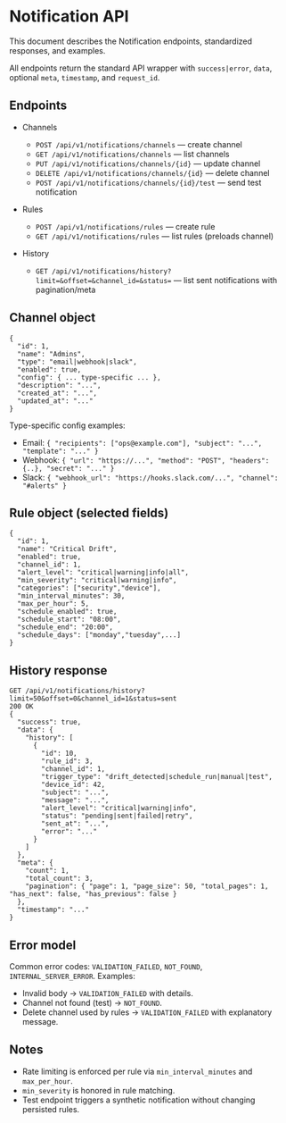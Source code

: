 # Notification API

This document describes the Notification endpoints, standardized responses, and examples.

All endpoints return the standard API wrapper with `success|error`, `data`, optional `meta`, `timestamp`, and `request_id`.

## Endpoints

- Channels
  - `POST /api/v1/notifications/channels` — create channel
  - `GET /api/v1/notifications/channels` — list channels
  - `PUT /api/v1/notifications/channels/{id}` — update channel
  - `DELETE /api/v1/notifications/channels/{id}` — delete channel
  - `POST /api/v1/notifications/channels/{id}/test` — send test notification

- Rules
  - `POST /api/v1/notifications/rules` — create rule
  - `GET /api/v1/notifications/rules` — list rules (preloads channel)

- History
  - `GET /api/v1/notifications/history?limit=&offset=&channel_id=&status=` — list sent notifications with pagination/meta

## Channel object

```
{
  "id": 1,
  "name": "Admins",
  "type": "email|webhook|slack",
  "enabled": true,
  "config": { ... type-specific ... },
  "description": "...",
  "created_at": "...",
  "updated_at": "..."
}
```

Type-specific config examples:
- Email: `{ "recipients": ["ops@example.com"], "subject": "...", "template": "..." }`
- Webhook: `{ "url": "https://...", "method": "POST", "headers": {..}, "secret": "..." }`
- Slack: `{ "webhook_url": "https://hooks.slack.com/...", "channel": "#alerts" }`

## Rule object (selected fields)

```
{
  "id": 1,
  "name": "Critical Drift",
  "enabled": true,
  "channel_id": 1,
  "alert_level": "critical|warning|info|all",
  "min_severity": "critical|warning|info",
  "categories": ["security","device"],
  "min_interval_minutes": 30,
  "max_per_hour": 5,
  "schedule_enabled": true,
  "schedule_start": "08:00",
  "schedule_end": "20:00",
  "schedule_days": ["monday","tuesday",...]
}
```

## History response

```
GET /api/v1/notifications/history?limit=50&offset=0&channel_id=1&status=sent
200 OK
{
  "success": true,
  "data": {
    "history": [
      {
        "id": 10,
        "rule_id": 3,
        "channel_id": 1,
        "trigger_type": "drift_detected|schedule_run|manual|test",
        "device_id": 42,
        "subject": "...",
        "message": "...",
        "alert_level": "critical|warning|info",
        "status": "pending|sent|failed|retry",
        "sent_at": "...",
        "error": "..."
      }
    ]
  },
  "meta": {
    "count": 1,
    "total_count": 3,
    "pagination": { "page": 1, "page_size": 50, "total_pages": 1, "has_next": false, "has_previous": false }
  },
  "timestamp": "..."
}
```

## Error model

Common error codes: `VALIDATION_FAILED`, `NOT_FOUND`, `INTERNAL_SERVER_ERROR`.
Examples:
- Invalid body → `VALIDATION_FAILED` with details.
- Channel not found (test) → `NOT_FOUND`.
- Delete channel used by rules → `VALIDATION_FAILED` with explanatory message.

## Notes

- Rate limiting is enforced per rule via `min_interval_minutes` and `max_per_hour`.
- `min_severity` is honored in rule matching.
- Test endpoint triggers a synthetic notification without changing persisted rules.

